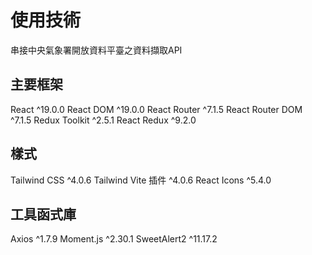 # 使用技術

串接中央氣象署開放資料平臺之資料擷取API

## 主要框架

React ^19.0.0
React DOM ^19.0.0
React Router ^7.1.5
React Router DOM ^7.1.5
Redux Toolkit ^2.5.1
React Redux ^9.2.0

## 樣式

Tailwind CSS ^4.0.6
Tailwind Vite 插件 ^4.0.6
React Icons ^5.4.0

## 工具函式庫

Axios ^1.7.9
Moment.js ^2.30.1
SweetAlert2 ^11.17.2
